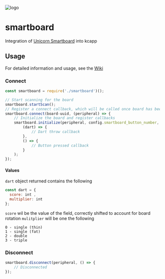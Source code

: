 ![logo](https://raw.githubusercontent.com/wiki/kcapp/smartboard/images/logo.png)
# smartboard
Integration of [Unicorn Smartboard](https://www.unicornsmartboard.com/smartboard.html) into kcapp

## Usage
For detailed information and usage, see the [Wiki](https://github.com/kcapp/smartboard/wiki)

### Connect
```javascript
const smartboard = require('./smartboard')();

// Start scanning for the board
smartboard.startScan();
// Register a connect callback, which will be called once board has been found, and connection has been established
smartboard.connect(board-uuid, (peripheral) => {
    // Initialize the board and register callbacks
    smartboard.initialize(peripheral, config.smartboard_button_number,
        (dart) => {
            // Dart throw callback
        },
        () => {
            // Button pressed callback
        }
    );
});
```

#### Values
`dart` object returned contains the following
```javascript
const dart = {
  score: int ,
  multiplier: int
};
```
`score` wil be the value of the field, correctly shifted to account for board rotation
`mulitplier` will be one the following
```
0 - single (thin)
1 - single (fat)
2 - double
3 - triple
```

### Disconnect
```javascript
smartboard.disconnect(peripheral, () => {
    // Disconnected
});
```
